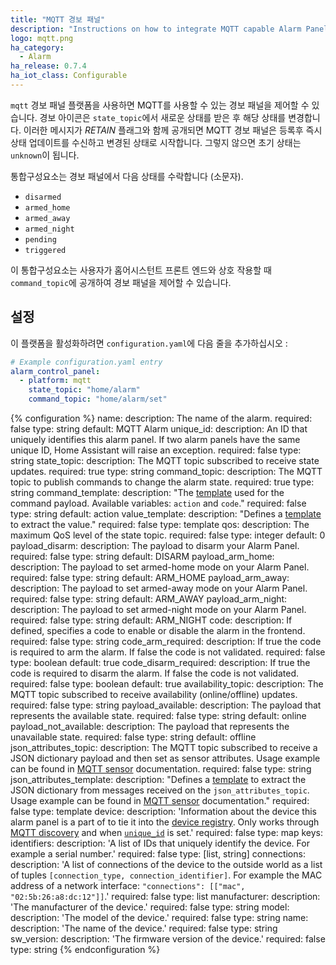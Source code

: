 ```yaml
---
title: "MQTT 경보 패널"
description: "Instructions on how to integrate MQTT capable Alarm Panels into Home Assistant."
logo: mqtt.png
ha_category:
  - Alarm
ha_release: 0.7.4
ha_iot_class: Configurable
---
```


`mqtt` 경보 패널 플랫폼을 사용하면 MQTT를 사용할 수 있는 경보 패널을 제어할 수 있습니다. 경보 아이콘은 `state_topic`에서 새로운 상태를 받은 후 해당 상태를 변경합니다. 이러한 메시지가 *RETAIN* 플래그와 함께 공개되면 MQTT 경보 패널은 등록후 즉시 상태 업데이트를 수신하고 변경된 상태로 시작합니다. 그렇지 않으면 초기 상태는 `unknown`이 됩니다.

통합구성요소는 경보 패널에서 다음 상태를 수락합니다 (소문자).

- `disarmed`
- `armed_home`
- `armed_away`
- `armed_night`
- `pending`
- `triggered`

이 통합구성요소는 사용자가 홈어시스턴트 프론트 엔드와 상호 작용할 때 `command_topic`에 공개하여 경보 패널을 제어할 수 있습니다.

## 설정

이 플랫폼을 활성화하려면 `configuration.yaml`에 다음 줄을 추가하십시오 :

```yaml
# Example configuration.yaml entry
alarm_control_panel:
  - platform: mqtt
    state_topic: "home/alarm"
    command_topic: "home/alarm/set"
```

{% configuration %}
name:
  description: The name of the alarm.
  required: false
  type: string
  default: MQTT Alarm
unique_id:
   description: An ID that uniquely identifies this alarm panel. If two alarm panels have the same unique ID, Home Assistant will raise an exception.
   required: false
   type: string
state_topic:
  description: The MQTT topic subscribed to receive state updates.
  required: true
  type: string
command_topic:
  description: The MQTT topic to publish commands to change the alarm state.
  required: true
  type: string
command_template:
  description: "The [template](/docs/configuration/templating/#processing-incoming-data) used for the command payload. Available variables: `action` and `code`."
  required: false
  type: string
  default: action
value_template:
  description: "Defines a [template](/docs/configuration/templating/#processing-incoming-data) to extract the value."
  required: false
  type: template
qos:
  description: The maximum QoS level of the state topic.
  required: false
  type: integer
  default: 0
payload_disarm:
  description: The payload to disarm your Alarm Panel.
  required: false
  type: string
  default: DISARM
payload_arm_home:
  description: The payload to set armed-home mode on your Alarm Panel.
  required: false
  type: string
  default: ARM_HOME
payload_arm_away:
  description: The payload to set armed-away mode on your Alarm Panel.
  required: false
  type: string
  default: ARM_AWAY
payload_arm_night:
  description: The payload to set armed-night mode on your Alarm Panel.
  required: false
  type: string
  default: ARM_NIGHT
code:
  description: If defined, specifies a code to enable or disable the alarm in the frontend.
  required: false
  type: string
code_arm_required:
  description: If true the code is required to arm the alarm. If false the code is not validated.
  required: false
  type: boolean
  default: true
code_disarm_required:
  description: If true the code is required to disarm the alarm. If false the code is not validated.
  required: false
  type: boolean
  default: true
availability_topic:
  description: The MQTT topic subscribed to receive availability (online/offline) updates.
  required: false
  type: string
payload_available:
  description: The payload that represents the available state.
  required: false
  type: string
  default: online
payload_not_available:
  description: The payload that represents the unavailable state.
  required: false
  type: string
  default: offline
json_attributes_topic:
  description: The MQTT topic subscribed to receive a JSON dictionary payload and then set as sensor attributes. Usage example can be found in [MQTT sensor](/integrations/sensor.mqtt/#json-attributes-topic-configuration) documentation.
  required: false
  type: string
json_attributes_template:
  description: "Defines a [template](/docs/configuration/templating/#processing-incoming-data) to extract the JSON dictionary from messages received on the `json_attributes_topic`. Usage example can be found in [MQTT sensor](/integrations/sensor.mqtt/#json-attributes-template-configuration) documentation."
  required: false
  type: template
device:
  description: 'Information about the device this alarm panel is a part of to tie it into the [device registry](https://developers.home-assistant.io/docs/en/device_registry_index.html). Only works through [MQTT discovery](/docs/mqtt/discovery/) and when [`unique_id`](#unique_id) is set.'
  required: false
  type: map
  keys:
    identifiers:
      description: 'A list of IDs that uniquely identify the device. For example a serial number.'
      required: false
      type: [list, string]
    connections:
      description: 'A list of connections of the device to the outside world as a list of tuples `[connection_type, connection_identifier]`. For example the MAC address of a network interface: `"connections": [["mac", "02:5b:26:a8:dc:12"]]`.'
      required: false
      type: list
    manufacturer:
      description: 'The manufacturer of the device.'
      required: false
      type: string
    model:
      description: 'The model of the device.'
      required: false
      type: string
    name:
      description: 'The name of the device.'
      required: false
      type: string
    sw_version:
      description: 'The firmware version of the device.'
      required: false
      type: string
{% endconfiguration %}
